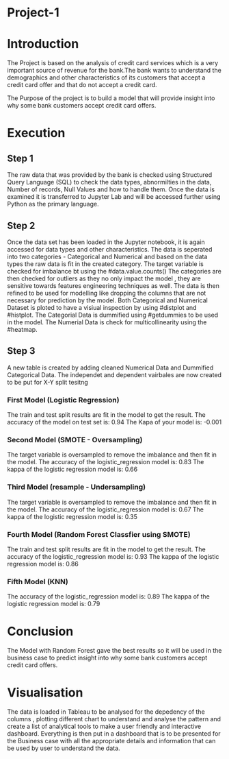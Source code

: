 # Project-1

# Introduction
The Project is based on the analysis of credit card services which is a very important source of revenue for the bank.The bank wants to understand the demographics and other characteristics of its customers that accept a credit card offer and that do not accept a credit card.

The Purpose of the project is to build a model that will provide insight into why some bank customers accept credit card offers.

# Execution 

## Step 1
The raw data that was provided by the bank is checked using Structured Query Language (SQL) to check the data types, abnormilties in the data, Number of records, Null Values and how to handle them.
Once the data is examined it is transferred to Jupyter Lab and will be accessed further using Python as the primary language.

## Step 2
Once the data set has been loaded in the Jupyter notebook, it is again accessed for data types and other characteristics.
The data is seperated into two categories - Categorical and Numerical and based on the data types the raw data is fit in the created category.
The target variable is checked for imbalance bt using the #data.value.counts()
The categories are then checked for outliers as they no only impact the model , they are sensitive towards features engineering techniques as well.
The data is then refined to be used for modelling like dropping the columns that are not necessary for prediction by the model.
Both Categorical and Numerical Dataset is ploted to have a visiual inspection by using #distplot and #histplot.
The Categorial Data is dummified using #getdummies to be used in the model.
The Numerial Data is check for multicollinearity using the #heatmap.

## Step 3
A new table is created by adding cleaned Numerical Data and Dummified Categorical Data.
The independet and dependent vairbales are now created to be put for X-Y split tesitng

### First Model (Logistic Regression)
The train and test split results are fit in the model to get the result.
The accuracy of the model on test set is: 0.94 
The Kapa of your model is:  -0.001

### Second Model (SMOTE - Oversampling)
The target variable is oversampled to remove the imbalance and then fit in the model.
The accuracy of the logistic_regression model is: 0.83 
The kappa of the logistic regression model is: 0.66

### Third Model (resample - Undersampling)
The target variable is oversampled to remove the imbalance and then fit in the model.
The accuracy of the logistic_regression model is: 0.67 
The kappa of the logistic regression model is: 0.35 

### Fourth Model (Random Forest Classfier using SMOTE)
The train and test split results are fit in the model to get the result.
The accuracy of the logistic_regression model is: 0.93 
The kappa of the logistic regression model is: 0.86 

### Fifth Model (KNN)
The accuracy of the logistic_regression model is: 0.89 
The kappa of the logistic regression model is: 0.79 

# Conclusion
The Model with Random Forest gave the best results so it will be used in the business case to predict insight into why some bank customers accept credit card offers.

# Visualisation 
The data is loaded in Tableau to be analysed for the depedency of the columns , plotting different chart to understand and analyse the pattern and create a list of analytical tools to make a user friendly and interactive dashboard.
Everything is then put in a dashboard that is to be presented for the Business case with all the appropriate details and information that can be used by user to understand the data. 
